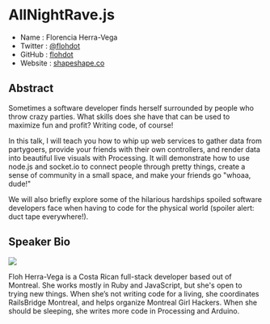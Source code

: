 # AllNightRave.js

* Name			: Florencia Herra-Vega
* Twitter		: [@flohdot](http://twitter.com/flohdot)
* GitHub		: [flohdot](http://github.com/flohdot)
* Website		: [shapeshape.co](http://shapeshape.co)

## Abstract

Sometimes a software developer finds herself surrounded by people who throw crazy parties. What skills does she have that can be used to maximize fun and profit? Writing code, of course! 

In this talk, I will teach you how to whip up web services to gather data from partygoers, provide your friends with their own controllers, and render data into beautiful live visuals with Processing. It will demonstrate how to use node.js and socket.io to connect people through pretty things, create a sense of community in a small space, and make your friends go "whoaa, dude!"

We will also briefly explore some of the hilarious hardships spoiled software developers face when having to code for the physical world (spoiler alert: duct tape everywhere!). 

## Speaker Bio

![](https://raw.github.com/cascadiajs/2014.cascadiajs.com/master/images/flohdot.png)

Floh Herra-Vega is a Costa Rican full-stack developer based out of Montreal. She works mostly in Ruby and JavaScript, but she's open to trying new things. When she’s not writing code for a living, she coordinates RailsBridge Montreal, and helps organize Montreal Girl Hackers. When she should be sleeping, she writes more code in Processing and Arduino. 
